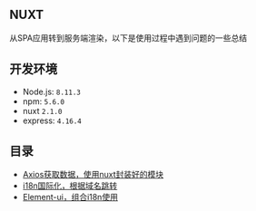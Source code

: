 ## NUXT

从SPA应用转到服务端渲染，以下是使用过程中遇到问题的一些总结

## 开发环境

- Node.js: `8.11.3`
- npm: `5.6.0`
- nuxt `2.1.0`
- express: `4.16.4`

## 目录

- [Axios获取数据，使用nuxt封装好的模块](./book/axios.md)
- [i18n国际化，根据域名跳转](./book/i18n.md)
- [Element-ui，组合i18n使用](./book/element-ui.md)